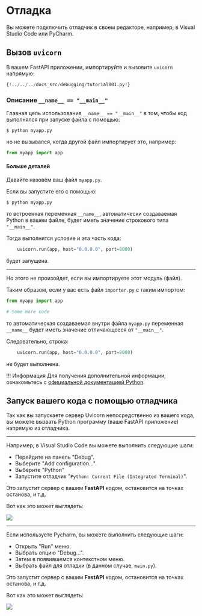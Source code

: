 # Отладка

Вы можете подключить отладчик в своем редакторе, например, в Visual Studio Code или PyCharm.

## Вызов `uvicorn`

В вашем FastAPI приложении, импортируйте и вызовите `uvicorn` напрямую:

```Python hl_lines="1  15"
{!../../../docs_src/debugging/tutorial001.py!}
```

### Описание `__name__ == "__main__"`

Главная цель использования `__name__ == "__main__"` в том, чтобы код выполнялся при запуске файла с помощью:

<div class="termy">

```console
$ python myapp.py
```

</div>

но не вызывался, когда другой файл импортирует это, например:

```Python
from myapp import app
```

#### Больше деталей

Давайте назовём ваш файл `myapp.py`.

Если вы запустите его с помощью:

<div class="termy">

```console
$ python myapp.py
```

</div>

то встроенная переменная `__name__`, автоматически создаваемая Python в вашем файле, будет иметь значение строкового типа `"__main__"`.

Тогда выполнится условие и эта часть кода:

```Python
    uvicorn.run(app, host="0.0.0.0", port=8000)
```

будет запущена.

---

Но этого не произойдет, если вы импортируете этот модуль (файл).

Таким образом, если у вас есть файл `importer.py` с таким импортом:

```Python
from myapp import app

# Some more code
```

то автоматическая создаваемая внутри файла `myapp.py` переменная  `__name__` будет иметь значение отличающееся от `"__main__"`.

Следовательно, строка:

```Python
    uvicorn.run(app, host="0.0.0.0", port=8000)
```

не будет выполнена.

!!! Информация
    Для получения дополнительной информации, ознакомьтесь с <a href="https://docs.python.org/3/library/__main__.html" class="external-link" target="_blank">официальной документацией Python</a>.

## Запуск вашего кода с помощью отладчика

Так как вы запускаете сервер Uvicorn непосредственно из вашего кода, вы можете вызвать Python программу (ваше FastAPI приложение) напрямую из отладчика.

---

Например, в Visual Studio Code вы можете выполнить следующие шаги:

* Перейдите на панель "Debug".
* Выберите "Add configuration...".
* Выберите "Python"
* Запустите отладчик "`Python: Current File (Integrated Terminal)`".

Это запустит сервер с вашим **FastAPI** кодом, остановится на точках останова, и т.д.

Вот как это может выглядеть:

<img src="/img/tutorial/debugging/image01.png">

---

Если используете Pycharm, вы можете выполнить следующие шаги:

* Открыть "Run" меню.
* Выбрать опцию "Debug...".
* Затем в появившемся контекстном меню.
* Выбрать файл для отладки (в данном случае, `main.py`).

Это запустит сервер с вашим **FastAPI** кодом, остановится на точках останова, и т.д.

Вот как это может выглядеть:

<img src="/img/tutorial/debugging/image02.png">
